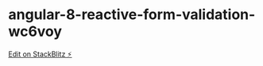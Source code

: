 # angular-8-reactive-form-validation-wc6voy

[Edit on StackBlitz ⚡️](https://stackblitz.com/edit/angular-8-reactive-form-validation-wc6voy)